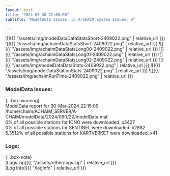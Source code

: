 ```yaml
---
layout: post
title: "2024-03-30 22:00:00"
subtitle: "ModelData Issues: 3; A-CHAIM System Issues: 0"

---
```


![]({{ "/assets/img/modelDataDataStatsShort-2409022.png" | relative_url }})
![]({{ "/assets/img/achaimDataStatsShort-2409022.png" | relative_url }})
![]({{ "/assets/img/achaimDataStatsLong00-2409022.png" | relative_url }})
![]({{ "/assets/img/achaimDataStatsLong01-2409022.png" | relative_url }})
![]({{ "/assets/img/achaimDataStatsLong02-2409022.png" | relative_url }})
![]({{ "/assets/img/modelDataDataStats-2409022.png" | relative_url }})
![]({{ "/assets/img/modelDataStationStats-2409022.png" | relative_url }})
![]({{ "/assets/img/achaimRunTime-2409022.png" | relative_url }})


### ModelData Issues:  
  
{: .box-warning}  
 ModelData report for 30-Mar-2024 22:15:09   
 /home/chaim/ACHAIM_SERVER/A-CHAIM/modelData/2024/090/22/modelData.mat   
 0% of all possible stations for IONO were downloaded. x3427   
 0% of all possible stations for SENTINEL were downloaded. x2882   
 5.3512% of all possible stations for KARTVERKET were downloaded. x41   
  


### Logs:  
  
{: .box-note}  
[Logs.zip]({{ "/assets/other/logs.zip" | relative_url }})  
[Log Info]({{ "/logInfo" | relative_url }})  
